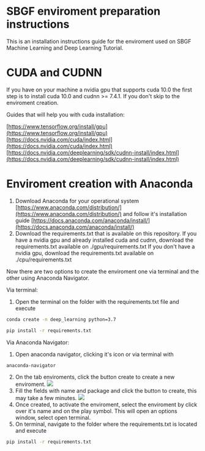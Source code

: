# SBGF enviroment preparation instructions
This is an installation instructions guide for the enviroment used on SBGF Machine Learning and Deep Learning Tutorial.

# CUDA and CUDNN

If you have on your machine a nvidia gpu that supports cuda 10.0 the first step is to install cuda 10.0 and cudnn >= 7.4.1. If you don't  skip to the enviroment creation.

Guides that will help you with cuda installation:

[https://www.tensorflow.org/install/gpu](https://www.tensorflow.org/install/gpu)
[https://docs.nvidia.com/cuda/index.html](https://docs.nvidia.com/cuda/index.html)
[https://docs.nvidia.com/deeplearning/sdk/cudnn-install/index.html](https://docs.nvidia.com/deeplearning/sdk/cudnn-install/index.html)

# Enviroment creation with Anaconda

1. Download Anaconda for your operational system [https://www.anaconda.com/distribution/](https://www.anaconda.com/distribution/) and follow it's installation guide [https://docs.anaconda.com/anaconda/install/](https://docs.anaconda.com/anaconda/install/)
2. Download the requirements.txt that is available on this repository.
    If you have a nvidia gpu and already installed cuda and cudnn, download the requirements.txt available on ./gpu/requirements.txt
    If you don't have a nvidia gpu, download the requirements.txt available on ./cpu/requirements.txt

Now there are two options to create the enviroment one via terminal and the other using Anaconda Navigator.

Via terminal:
1. Open the terminal on the folder with the requirements.txt file and execute
  ```sh
  conda create -n deep_learning python=3.7
  ```
  ```sh
  pip install -r requirements.txt
  ```
  
Via Anaconda Navigator:
1. Open anaconda navigator, clicking it's icon or via terminal with 
  ```sh
  anaconda-navigator
  ```
2. On the tab enviroments, click the button create to create a new enviroment.
![](../createbutton.png)
3. Fill the fields with name and package and click the button to create, this may take a few minutes.
![](../createbuttonoptions.png)
4. Once created, to activate the enviroment, select the enviroment by click over it's name and on the play symbol. This will open an options window, select open terminal.
5. On terminal, navigate to the folder where the requirements.txt is located and execute
  ```sh
  pip install -r requirements.txt
  ```
  


